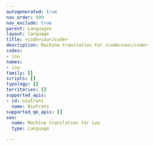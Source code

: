 ```yaml
---
autogenerated: true
nav_order: 999
nav_exclude: true
parent: Languages
layout: language
title: <code>iou</code>
description: Machine translation for <code>iou</code>
codes:
- iou
names:
- iou
family: []
scripts: []
typology: []
territories: []
supported_apis:
- id: niutrans
  name: Niutrans
supported_qe_apis: []
seo:
  name: Machine translation for iou
  type: Language

---
```


